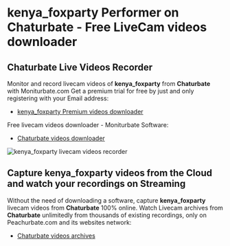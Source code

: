 # kenya_foxparty Performer on Chaturbate - Free LiveCam videos downloader

## Chaturbate Live Videos Recorder

Monitor and record livecam videos of **kenya_foxparty** from **Chaturbate** with Moniturbate.com
Get a premium trial for free by just and only registering with your Email address:
* [kenya_foxparty Premium videos downloader](https://moniturbate.com/request-demo-licence-key.html)

Free livecam videos downloader - Moniturbate Software:
* [Chaturbate videos downloader](https://moniturbate.com/moniturbate-download-software.html)

![kenya_foxparty livecam videos recorder](https://peachurnet.com/templates/moniturbate-software.png)


## Capture kenya_foxparty videos from the Cloud and watch your recordings on Streaming

Without the need of downloading a software, capture **kenya_foxparty** livecam videos from **Chaturbate** 100% online.
Watch Livecam archives from **Chaturbate** unlimitedly from thousands of existing recordings, only on Peachurbate.com and its websites network:
* [Chaturbate videos archives](https://peachurnet.com/)